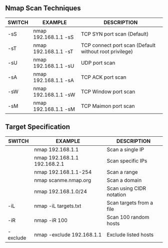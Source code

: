 ## **Nmap Scan** **Techniques**

| **SWITCH** | **EXAMPLE**          | ******DESCRIPTION******                                |
| ---------- | -------------------- | ------------------------------------------------------ |
| -sS        | nmap 192.168.1.1 -sS | TCP SYN port scan (Default)                            |
| -sT        | nmap 192.168.1.1 -sT | TCP connect port scan (Default without root privilege) |
| -sU        | nmap 192.168.1.1 -sU | UDP port scan                                          |
| -sA        | nmap 192.168.1.1 -sA | TCP ACK port scan                                      |
| -sW        | nmap 192.168.1.1 -sW | TCP Window port scan                                   |
| -sM        | nmap 192.168.1.1 -sM | TCP Maimon port scan                                   |
## **Target Specification**

|**SWITCH**|**EXAMPLE**|******DESCRIPTION******|
|---|---|---|
||nmap 192.168.1.1|Scan a single IP|
||nmap 192.168.1.1 192.168.2.1|Scan specific IPs|
||nmap 192.168.1.1-254|Scan a range|
||nmap scanme.nmap.org|Scan a domain|
||nmap 192.168.1.0/24|Scan using CIDR notation|
|-iL|nmap -iL targets.txt|Scan targets from a file|
|-iR|nmap -iR 100|Scan 100 random hosts|
|-exclude|nmap -exclude 192.168.1.1|Exclude listed hosts|